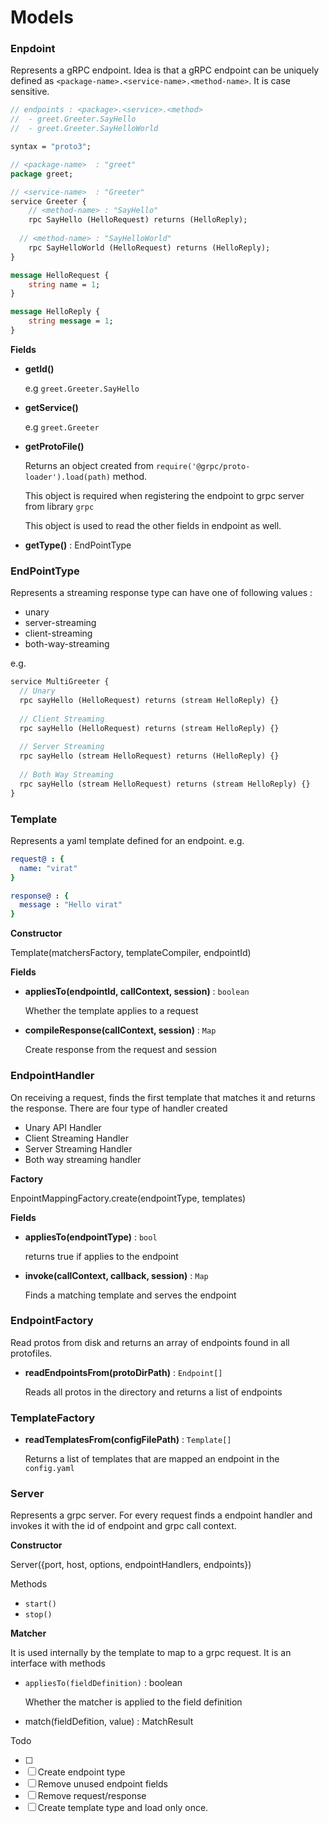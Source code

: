 # Models 



### Enpdoint

Represents a gRPC endpoint. Idea is that a gRPC endpoint can be uniquely defined as `<package-name>.<service-name>.<method-name>`. It is case sensitive.

```protobuf
// endpoints : <package>.<service>.<method>
//  - greet.Greeter.SayHello
//  - greet.Greeter.SayHelloWorld

syntax = "proto3";

// <package-name>  : "greet"
package greet;

// <service-name>  : "Greeter"
service Greeter {
	// <method-name> : "SayHello"
	rpc SayHello (HelloRequest) returns (HelloReply);
	
  // <method-name> : "SayHelloWorld"
	rpc SayHelloWorld (HelloRequest) returns (HelloReply);
}

message HelloRequest {
	string name = 1;
}

message HelloReply {
	string message = 1;
}
```

**Fields**

- **getId()**

   e.g `greet.Greeter.SayHello`

- **getService()**

  e.g `greet.Greeter`

- **getProtoFile()**

  Returns an object created from `require('@grpc/proto-loader').load(path)` method.

  This object is required when registering the endpoint to grpc server from library `grpc`

  This object is used to read the other fields in endpoint as well.

- **getType()** : EndPointType

  

  

### EndPointType 

Represents a streaming response type can have one of following values : 

 - unary
 - server-streaming
 - client-streaming
 - both-way-streaming

e.g. 

```protobuf
service MultiGreeter {
  // Unary
  rpc sayHello (HelloRequest) returns (stream HelloReply) {}
  
  // Client Streaming
  rpc sayHello (HelloRequest) returns (stream HelloReply) {}
  
  // Server Streaming
  rpc sayHello (stream HelloRequest) returns (HelloReply) {}
  
  // Both Way Streaming
  rpc sayHello (stream HelloRequest) returns (stream HelloReply) {}
}
```



### Template

Represents a yaml template defined for an endpoint. e.g. 

```yaml
request@ : {
  name: "virat"
}

response@ : {
  message : "Hello virat"
}
```

**Constructor** 

Template(matchersFactory, templateCompiler, endpointId)

**Fields**

- **appliesTo(endpointId, callContext, session)** : `boolean` 

   Whether the template applies to a request

- **compileResponse(callContext, session)** : `Map`

  Create response from the request and session



### EndpointHandler

On receiving a request, finds the first template that matches it and returns the response. There are four type of handler created 

- Unary API Handler
- Client Streaming Handler
- Server Streaming Handler
- Both way streaming handler

**Factory** 

EnpointMappingFactory.create(endpointType, templates)

**Fields**

- **appliesTo(endpointType)** : `bool`

  returns true if applies to the endpoint

- **invoke(callContext, callback, session)** : `Map`

  Finds a matching template and serves the endpoint



### EndpointFactory

Read protos from disk and returns an array of endpoints found in all protofiles.

- **readEndpointsFrom(protoDirPath)** : `Endpoint[]`

  Reads all protos in the directory and returns a list of endpoints



### TemplateFactory

- **readTemplatesFrom(configFilePath)** : `Template[]`

  Returns a list of templates that are mapped an endpoint in the `config.yaml`



### Server

Represents a grpc server. For every request finds a endpoint handler and invokes it with the id of endpoint and grpc call context.

**Constructor** 

Server({port, host, options, endpointHandlers, endpoints})

Methods

- `start()`
- `stop()`



**Matcher**

It is used internally by the template to map to a grpc request. It is an interface with methods

- `appliesTo(fieldDefinition)` : boolean

  Whether the matcher is applied to the field definition

- match(fieldDefition, value) : MatchResult



Todo

- [ ] 
- [ ] Create endpoint type
- [ ] Remove unused endpoint fields
- [ ] Remove request/response
- [ ] Create template type and load only once.

### 